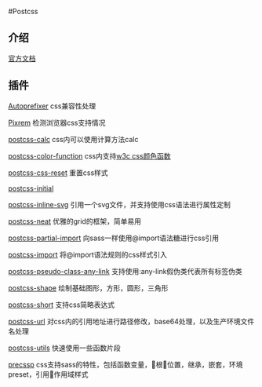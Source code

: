 #Postcss

## 介绍

[官方文档](https://github.com/postcss/postcss/blob/master/README-cn.md)

## 插件

[Autoprefixer](https://github.com/postcss/autoprefixer) css兼容性处理

[Pixrem](https://github.com/robwierzbowski/node-pixrem) 检测浏览器css支持情况

[postcss-calc](https://github.com/postcss/postcss-calc) css内可以使用计算方法calc

[postcss-color-function](https://github.com/postcss/postcss-color-function) css内支持[w3c css颜色函数](http://dev.w3.org/csswg/css-color/#modifying-colors)

[postcss-css-reset](https://www.npmjs.com/package/postcss-css-reset) 重置css样式

[postcss-initial](https://github.com/maximkoretskiy/postcss-initial)

[postcss-inline-svg](https://github.com/TrySound/postcss-inline-svg) 引用一个svg文件，并支持使用css语法进行属性定制

[postcss-neat](https://github.com/jo-asakura/postcss-neat) 优雅的grid的框架，简单易用

[postcss-partial-import](https://github.com/jonathantneal/postcss-partial-import) 向sass一样使用@import语法糖进行css引用

[postcss-import](https://www.npmjs.com/package/postcss-import) 将@import语法规则的css样式引入

[postcss-pseudo-class-any-link](https://github.com/jonathantneal/postcss-pseudo-class-any-link) 支持使用:any-link假伪类代表所有标签伪类

[postcss-shape](https://www.npmjs.com/package/postcss-shape) 绘制基础图形，方形，圆形，三角形

[postcss-short](https://www.npmjs.com/package/postcss-short) 支持css简略表达式

[postcss-url](https://www.npmjs.com/package/postcss-url) 对css内的引用地址进行路径修改，base64处理，以及生产环境文件名处理

[postcss-utils](https://www.npmjs.com/package/postcss-utils) 快速使用一些函数片段

[precssp](https://www.npmjs.com/package/precss) css支持sass的特性，包括函数变量，根位置，继承，嵌套，环境preset，引用作用域样式
